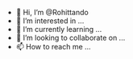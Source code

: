 - 👋 Hi, I’m @Rohittando
- 👀 I’m interested in ...
- 🌱 I’m currently learning ...
- 💞️ I’m looking to collaborate on ...
- 📫 How to reach me ...

<!---
Rohittando/Rohittando is a ✨ special ✨ repository because its `README.md` (this file) appears on your GitHub profile.
You can click the Preview link to take a look at your changes.
--->
